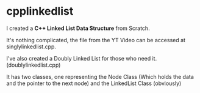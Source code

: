 # cpplinkedlist

I created a <b>C++ Linked List Data Structure</b> from Scratch.

It's nothing complicated, the file from the YT Video can be accessed at singlylinkedlist.cpp.

I've also created a Doubly Linked List for those who need it. (doublylinkedlist.cpp)

It has two classes, one representing the Node Class (Which holds the data and the pointer to the next node) and the LinkedList Class (obviously)
